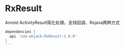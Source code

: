 # RxResult
Anroid ActivityResult简化处理，支持回调、Rxjava两种方式

```gradle
dependencies { 
  api 'com.wkjack:RxResult:1.0.0'
}
'''
